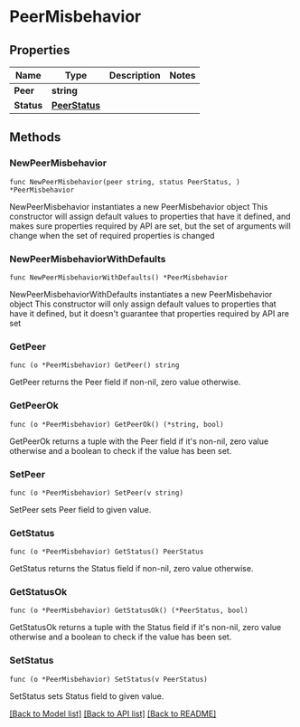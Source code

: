 # PeerMisbehavior

## Properties

Name | Type | Description | Notes
------------ | ------------- | ------------- | -------------
**Peer** | **string** |  | 
**Status** | [**PeerStatus**](PeerStatus.md) |  | 

## Methods

### NewPeerMisbehavior

`func NewPeerMisbehavior(peer string, status PeerStatus, ) *PeerMisbehavior`

NewPeerMisbehavior instantiates a new PeerMisbehavior object
This constructor will assign default values to properties that have it defined,
and makes sure properties required by API are set, but the set of arguments
will change when the set of required properties is changed

### NewPeerMisbehaviorWithDefaults

`func NewPeerMisbehaviorWithDefaults() *PeerMisbehavior`

NewPeerMisbehaviorWithDefaults instantiates a new PeerMisbehavior object
This constructor will only assign default values to properties that have it defined,
but it doesn't guarantee that properties required by API are set

### GetPeer

`func (o *PeerMisbehavior) GetPeer() string`

GetPeer returns the Peer field if non-nil, zero value otherwise.

### GetPeerOk

`func (o *PeerMisbehavior) GetPeerOk() (*string, bool)`

GetPeerOk returns a tuple with the Peer field if it's non-nil, zero value otherwise
and a boolean to check if the value has been set.

### SetPeer

`func (o *PeerMisbehavior) SetPeer(v string)`

SetPeer sets Peer field to given value.


### GetStatus

`func (o *PeerMisbehavior) GetStatus() PeerStatus`

GetStatus returns the Status field if non-nil, zero value otherwise.

### GetStatusOk

`func (o *PeerMisbehavior) GetStatusOk() (*PeerStatus, bool)`

GetStatusOk returns a tuple with the Status field if it's non-nil, zero value otherwise
and a boolean to check if the value has been set.

### SetStatus

`func (o *PeerMisbehavior) SetStatus(v PeerStatus)`

SetStatus sets Status field to given value.



[[Back to Model list]](../README.md#documentation-for-models) [[Back to API list]](../README.md#documentation-for-api-endpoints) [[Back to README]](../README.md)


